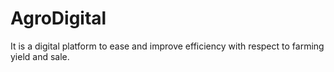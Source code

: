 # AgroDigital
It is a digital platform to ease and improve efficiency with respect to farming yield and sale.
